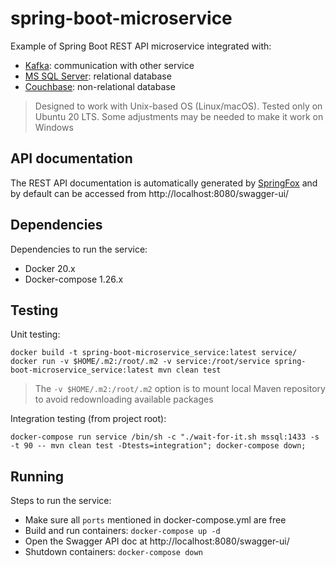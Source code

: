 # spring-boot-microservice

Example of Spring Boot REST API microservice integrated with:

* [Kafka](https://kafka.apache.org/): communication with other service
* [MS SQL Server](https://www.microsoft.com/en-us/sql-server): relational database
* [Couchbase](https://www.couchbase.com/): non-relational database

> Designed to work with Unix-based OS (Linux/macOS). Tested only on Ubuntu 20 LTS. Some adjustments may be needed to make it work on Windows

## API documentation

The REST API documentation is automatically generated by [SpringFox](https://springfox.github.io/springfox/) and by default can be accessed from http://localhost:8080/swagger-ui/

## Dependencies

Dependencies to run the service:

* Docker 20.x
* Docker-compose 1.26.x

## Testing

Unit testing:

```
docker build -t spring-boot-microservice_service:latest service/
docker run -v $HOME/.m2:/root/.m2 -v service:/root/service spring-boot-microservice_service:latest mvn clean test
```

> The `-v $HOME/.m2:/root/.m2` option is to mount local Maven repository to avoid redownloading available packages

Integration testing (from project root):

```
docker-compose run service /bin/sh -c "./wait-for-it.sh mssql:1433 -s -t 90 -- mvn clean test -Dtests=integration"; docker-compose down;
```

## Running

Steps to run the service:

* Make sure all `ports` mentioned in docker-compose.yml are free
* Build and run containers: `docker-compose up -d`
* Open the Swagger API doc at http://localhost:8080/swagger-ui/
* Shutdown containers: `docker-compose down`
